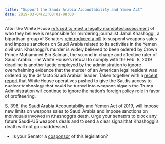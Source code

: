 ```yaml
---
title: "Support the Saudi Arabia Accountability and Yemen Act"
date: 2019-03-04T21:00:01-08:00
---
```

After the White House [refused to meet a legally mandated assessment](https://amp.cnn.com/cnn/2019/02/08/politics/white-house-khashoggi-deadline/index.html?__twitter_impression=true) of who they believe is responsible for murdering journalist Jamal Khashoggi, a bipartisan group of Senators [reintroduced a bill](https://www.congress.gov/bill/116th-congress/senate-bill/398) to suspend weapons sales and impose sanctions on Saudi Arabia related to its activities in the Yemen civil war. Khashoggi’s murder is widely believed to been ordered by Crown Prince Mohammed Bin Salman, the second in charge and effective ruler of Saudi Arabia. The White House’s refusal to comply with the Feb. 8, 2019 deadline is another tactic employed by the administration to ignore overwhelming evidence that the murder of an American legal resident was ordered by the de facto Saudi Arabian leader. Taken together with a [recent report](https://www.washingtonpost.com/politics/top-trump-appointees-promoted-selling-nuclear-power-plants-to-saudi-arabia-over-objections-from-national-security-officials-house-democratic-report-says/2019/02/19/6a719762-3456-11e9-af5b-b51b7ff322e9_story.html?utm_term=.3f149358286b) that White House operatives pushed to give the Saudis access to nuclear technology that could be turned into weapons signals the Trump Administration will continue to ignore the nation’s foreign policy role in favor of profiteering.

S. 398, the Saudi Arabia Accountability and Yemen Act of 2019, will impose new limits on weapons sales to Saudi Arabia and impose sanctions on individuals involved in Khashoggi’s death. Urge your senators to block any future Saudi-US weapons deals and to send a clear signal that Khashoggi’s death will not go unaddressed.

- Is your Senator a [cosponsor]( https://www.congress.gov/bill/116th-congress/senate-bill/398/cosponsors) of this legislation? 
